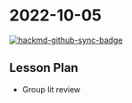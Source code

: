 # 2022-10-05

[![hackmd-github-sync-badge](https://hackmd.io/FH7sdt0zRCemQIoBhbOHEw/badge)](https://hackmd.io/FH7sdt0zRCemQIoBhbOHEw)


## Lesson Plan

- Group lit review